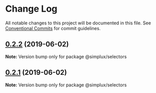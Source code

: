 # Change Log

All notable changes to this project will be documented in this file.
See [Conventional Commits](https://conventionalcommits.org) for commit guidelines.

## [0.2.2](https://github.com/MrWolfZ/simplux/compare/v0.2.1...v0.2.2) (2019-06-02)

**Note:** Version bump only for package @simplux/selectors





## [0.2.1](https://github.com/MrWolfZ/simplux/compare/v0.2.0...v0.2.1) (2019-06-02)

**Note:** Version bump only for package @simplux/selectors
